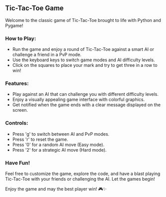 ## Tic-Tac-Toe Game

Welcome to the classic game of Tic-Tac-Toe brought to life with Python and Pygame!

### How to Play:
- Run the game and enjoy a round of Tic-Tac-Toe against a smart AI or challenge a friend in a PvP mode.
- Use the keyboard keys to switch game modes and AI difficulty levels.
- Click on the squares to place your mark and try to get three in a row to win!

### Features:
- Play against an AI that can challenge you with different difficulty levels.
- Enjoy a visually appealing game interface with colorful graphics.
- Get notified when the game ends with a clear message displayed on the screen.

### Controls:
- Press 'g' to switch between AI and PvP modes.
- Press 'r' to reset the game.
- Press '0' for a random AI move (Easy mode).
- Press '2' for a strategic AI move (Hard mode).

### Have Fun!
Feel free to customize the game, explore the code, and have a blast playing Tic-Tac-Toe with your friends or challenging the AI. Let the games begin!

Enjoy the game and may the best player win! 🎮✨
